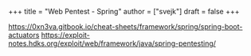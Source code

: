 +++
title = "Web Pentest - Spring"
author = ["svejk"]
draft = false
+++

<https://0xn3va.gitbook.io/cheat-sheets/framework/spring/spring-boot-actuators>
<https://exploit-notes.hdks.org/exploit/web/framework/java/spring-pentesting/>
